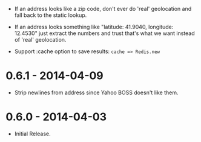 * If an address looks like a zip code, don't ever do 'real' 
  geolocation and fall back to the static lookup.

* If an address looks something like "latitude: 41.9040, longitude:
  12.4530" just extract the numbers and trust that's what we want
  instead of 'real' geolocation.

* Support :cache option to save results: `cache => Redis.new`

0.6.1 - 2014-04-09
==================

*   Strip newlines from address since Yahoo BOSS doesn't like them.

0.6.0 - 2014-04-03
==================

*   Initial Release.